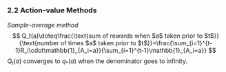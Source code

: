 ### 2.2 Action-value Methods

*Sample-average method* 
$$
Q_t(a)\doteq\frac{\text{sum of rewards when $a$ taken prior to $t$}}{\text{number of times $a$ taken prior to $t$}}=\frac{\sum_{i=1}^{t-1}R_i\cdot\mathbb{1}_{A_i=a}}{\sum_{i=1}^{t-1}\mathbb{1}_{A_i=a}}
$$
$Q_t(a)$ converges to $q_*(a)$ when the denominator goes to infinity.
